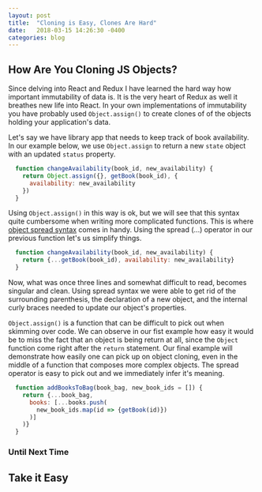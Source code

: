 ```yaml
---
layout: post
title:  "Cloning is Easy, Clones Are Hard"
date:   2018-03-15 14:26:30 -0400
categories: blog
---
```


## How Are You Cloning JS Objects?

Since delving into React and Redux I have learned the hard way how important immutability of data is. It is the very heart of Redux as well it breathes new life into React. In your own implementations of immutability you have probably used `Object.assign()` to create clones of of the objects holding your application's data.

Let's say we have library app that needs to keep track of book availability. In our example below, we use `Object.assign` to return a new `state` object with an updated `status` property.

```javascript
  function changeAvailability(book_id, new_availability) {
    return Object.assign({}, getBook(book_id), {
      availability: new_availability
    })
  }
```

Using `Object.assign()` in this way is ok, but we will see that this syntax quite cumbersome when writing more complicated functions. This is where [object spread syntax](https://github.com/tc39/proposal-object-rest-spread) comes in handy. Using the spread (...) operator in our previous function let's us simplify things.

```javascript
  function changeAvailability(book_id, new_availability) {
    return {...getBook(book_id), availability: new_availability}
  }
```

Now, what was once three lines and somewhat difficult to read, becomes singular and clean. Using spread syntax we were able to get rid of the surrounding parenthesis, the declaration of a new object, and the internal curly braces needed to update our object's properties.

`Object.assign()` is a function that can be difficult to pick out when skimming over code. We can observe in our fist example how easy it would be to miss the fact that an object is being return at all, since the `Object` function come right after the `return` statement. Our final example will demonstrate how easily one can pick up on object cloning, even in the middle of a function that composes more complex objects. The spread operator is easy to pick out and we immediately infer it's meaning.

```javascript
  function addBooksToBag(book_bag, new_book_ids = []) {
    return {...book_bag,
      books: [...books.push(
        new_book_ids.map(id => {getBook(id)})
      )]
    )}
  }
```

### Until Next Time

## Take it Easy
